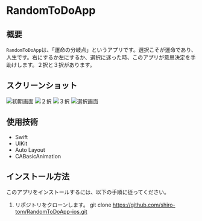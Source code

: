 # RandomToDoApp

## 概要
`RandomToDoApp`は、「運命の分岐点」というアプリです。選択こそが運命であり、人生です。右にするか左にするか、選択に迷った時、このアプリが意思決定を手助けします。２択と３択があります。

## スクリーンショット
![初期画面](Screenshots/LanchScreen.png)
![２択](Screenshots/two.png)
![３択](Screenshots/three.png)
![選択画面](Screenshots/screen.png)

## 使用技術
- Swift
- UIKit
- Auto Layout
- CABasicAnimation

## インストール方法
このアプリをインストールするには、以下の手順に従ってください。

1. リポジトリをクローンします。
   git clone https://github.com/shiro-tom/RandomToDoApp-ios.git
